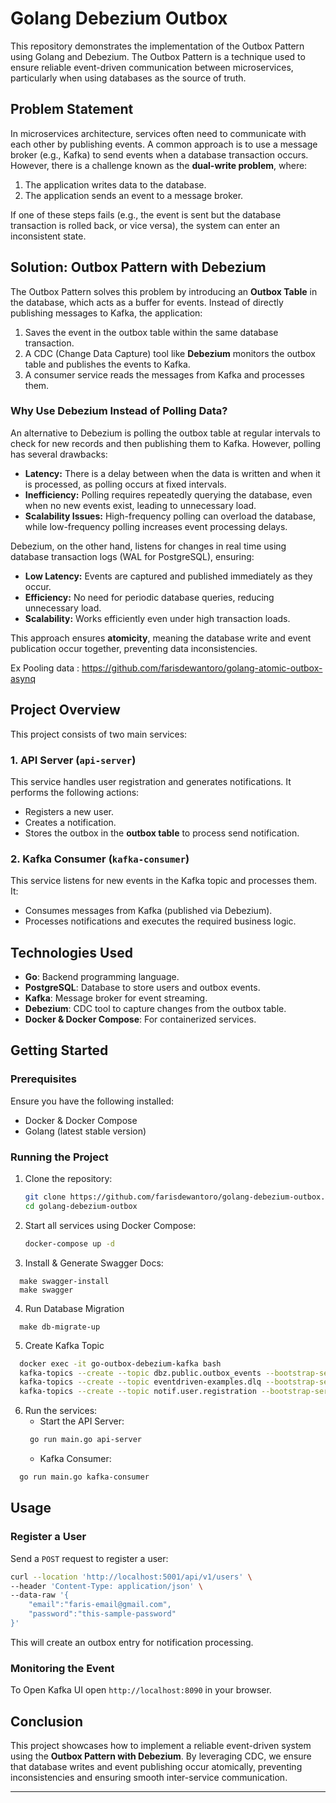 # Golang Debezium Outbox

This repository demonstrates the implementation of the Outbox Pattern using Golang and Debezium. The Outbox Pattern is a technique used to ensure reliable event-driven communication between microservices, particularly when using databases as the source of truth.

## Problem Statement

In microservices architecture, services often need to communicate with each other by publishing events. A common approach is to use a message broker (e.g., Kafka) to send events when a database transaction occurs. However, there is a challenge known as the **dual-write problem**, where:

1. The application writes data to the database.
2. The application sends an event to a message broker.

If one of these steps fails (e.g., the event is sent but the database transaction is rolled back, or vice versa), the system can enter an inconsistent state.

## Solution: Outbox Pattern with Debezium

The Outbox Pattern solves this problem by introducing an **Outbox Table** in the database, which acts as a buffer for events. Instead of directly publishing messages to Kafka, the application:

1. Saves the event in the outbox table within the same database transaction.
2. A CDC (Change Data Capture) tool like **Debezium** monitors the outbox table and publishes the events to Kafka.
3. A consumer service reads the messages from Kafka and processes them.

### Why Use Debezium Instead of Polling Data?

An alternative to Debezium is polling the outbox table at regular intervals to check for new records and then publishing them to Kafka. However, polling has several drawbacks:
- **Latency:** There is a delay between when the data is written and when it is processed, as polling occurs at fixed intervals.
- **Inefficiency:** Polling requires repeatedly querying the database, even when no new events exist, leading to unnecessary load.
- **Scalability Issues:** High-frequency polling can overload the database, while low-frequency polling increases event processing delays.

Debezium, on the other hand, listens for changes in real time using database transaction logs (WAL for PostgreSQL), ensuring:
- **Low Latency:** Events are captured and published immediately as they occur.
- **Efficiency:** No need for periodic database queries, reducing unnecessary load.
- **Scalability:** Works efficiently even under high transaction loads.

This approach ensures **atomicity**, meaning the database write and event publication occur together, preventing data inconsistencies.

Ex Pooling data : https://github.com/farisdewantoro/golang-atomic-outbox-asynq

## Project Overview

This project consists of two main services:

### 1. API Server (`api-server`)
This service handles user registration and generates notifications. It performs the following actions:
- Registers a new user.
- Creates a notification.
- Stores the outbox in the **outbox table** to process send notification.

### 2. Kafka Consumer (`kafka-consumer`)
This service listens for new events in the Kafka topic and processes them. It:
- Consumes messages from Kafka (published via Debezium).
- Processes notifications and executes the required business logic.

## Technologies Used
- **Go**: Backend programming language.
- **PostgreSQL**: Database to store users and outbox events.
- **Kafka**: Message broker for event streaming.
- **Debezium**: CDC tool to capture changes from the outbox table.
- **Docker & Docker Compose**: For containerized services.

## Getting Started

### Prerequisites
Ensure you have the following installed:
- Docker & Docker Compose
- Golang (latest stable version)

### Running the Project
1. Clone the repository:
   ```sh
   git clone https://github.com/farisdewantoro/golang-debezium-outbox.git
   cd golang-debezium-outbox
   ```

2. Start all services using Docker Compose:
   ```sh
   docker-compose up -d
   ```
3. Install & Generate Swagger Docs:
  ```
    make swagger-install
    make swagger
  ```
4. Run Database Migration
  ```
    make db-migrate-up
  ```
5. Create Kafka Topic
  ```sh
    docker exec -it go-outbox-debezium-kafka bash 
    kafka-topics --create --topic dbz.public.outbox_events --bootstrap-server localhost:9092 --partitions 3 --replication-factor 1 || true &&
    kafka-topics --create --topic eventdriven-examples.dlq --bootstrap-server localhost:9092 --partitions 3 --replication-factor 1 || true &&
    kafka-topics --create --topic notif.user.registration --bootstrap-server localhost:9092 --partitions 3 --replication-factor 1 || true &&
  ```
6. Run the services:
   - Start the API Server:
   ```sh
    go run main.go api-server
   ```
   - Kafka Consumer: 
  ```sh
    go run main.go kafka-consumer
  ```

## Usage
### Register a User
Send a `POST` request to register a user:
```sh
curl --location 'http://localhost:5001/api/v1/users' \
--header 'Content-Type: application/json' \
--data-raw '{
    "email":"faris-email@gmail.com",
    "password":"this-sample-password"
}'
```
This will create an outbox entry for notification processing.


### Monitoring the Event
To Open Kafka UI open `http://localhost:8090` in your browser.


## Conclusion
This project showcases how to implement a reliable event-driven system using the **Outbox Pattern with Debezium**. By leveraging CDC, we ensure that database writes and event publishing occur atomically, preventing inconsistencies and ensuring smooth inter-service communication.

---


